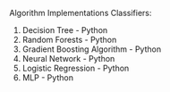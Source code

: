 Algorithm Implementations
  Classifiers:
  1. Decision Tree - Python
  2. Random Forests - Python
  3. Gradient Boosting Algorithm - Python
  4. Neural Network - Python
  5. Logistic Regression - Python 
  6. MLP - Python
